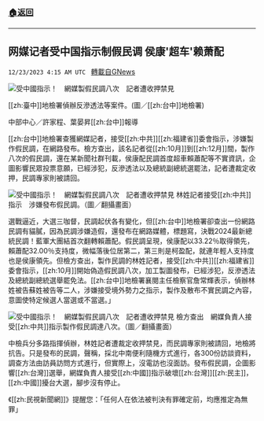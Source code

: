 ###  [:house:返回](README.md)
---


## 网媒记者受中国指示制假民调 侯康'超车'赖萧配
`12/23/2023 4:15 AM UTC ` [轉載自GNews](https://gnews.org/articles/2142927)

![受中國指示！　網媒製假民調八次　記者遭收押禁見](https://cdn.ftvnews.com.tw/manasystem/FileData/News/d1baa098-c609-435c-801b-9ad7fec13e38.jpg "受中國指示！　網媒製假民調八次　記者遭收押禁見")

[[zh:臺中]]地檢署偵辦反滲透法等案件。(圖／[[zh:台中]]地檢署)

中部中心／許家程、葉晏昇[[zh:台中]]報導

[[zh:台中]]地檢署查獲網媒記者，接受[[zh:中共]][[zh:福建省]]委會指示，涉嫌製作假民調，在網路發布。檢方查出，該名記者從[[zh:10月]]到[[zh:12月]]間，製作八次的假民調，還在某新聞社群刊載，侯康配民調首度超車賴蕭配等不實資訊，企圖影響民眾投票意願，已經涉犯，反滲透法以及總統副總統選罷法，記者遭裁定收押，民調專家則被請回。

![受中國指示！　網媒製假民調八次　記者遭收押禁見](https://cdn.ftvnews.com.tw/summernotefiles/News/5931b94b-517a-4b01-9ee4-65b201e58830.jpg "受中國指示！　網媒製假民調八次　記者遭收押禁見") 林姓記者接受[[zh:中共]]指示　涉嫌發布假民調。（圖／翻攝畫面）

選戰逼近，大選三咖督，民調起伏各有變化，但[[zh:台中]]地檢署卻查出一份網路民調有貓膩，因為民調涉嫌造假，還發布在網路媒體，標題寫，決戰2024最新總統民調！藍軍大團結首次翻轉賴蕭配。假民調呈現，侯康配以33.22％取得領先，賴蕭配32.00％支持度，微幅落後位居第二，第三則是柯盈配，就連年輕人支持度也是侯康領先。但檢方查出，製作民調的林姓記者，接受[[zh:中共]][[zh:福建省]]委會指示，[[zh:10月]]開始偽造假民調八次，加工製圖發布，已經涉犯，反滲透法及總統副總統選舉罷免法。[[zh:台中]]地檢署襄閱主任檢察官詹常輝表示，偵辦林姓被告蘇姓被告等二人，涉嫌接受境外勢力之指示，製作及散布不實民調之內容，意圖使特定候選人當選或不當選。」

![受中國指示！　網媒製假民調八次　記者遭收押禁見](https://cdn.ftvnews.com.tw/summernotefiles/News/fc5faa63-3363-4604-bd35-d6055f3ebb82.jpg "受中國指示！　網媒製假民調八次　記者遭收押禁見") 檢方查出　網媒負責人接受[[zh:中共]]指示製作假民調達八次。（圖／翻攝畫面）

中檢兵分多路指揮偵辦，林姓記者遭裁定收押禁見，而民調專家則被請回，地檢將抗告。只是發布的民調，聲稱，採北中南便利隨機方式進行，各300份訪談資料，調查方法由訪員訪問方式進行，但實際上，沒電訪也沒面訪。發布假民調，企圖影響[[zh:台灣]]選舉，網媒負責人接受[[zh:中國]]指示破壞[[zh:台灣]][[zh:民主]]，[[zh:中國]]擾台大選，腳步沒有停止。

《[[zh:民視新聞網]]》提醒您：「任何人在依法被判決有罪確定前，均應推定為無罪」
